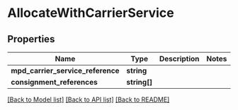 # AllocateWithCarrierService

## Properties
Name | Type | Description | Notes
------------ | ------------- | ------------- | -------------
**mpd_carrier_service_reference** | **string** |  | 
**consignment_references** | **string[]** |  | 

[[Back to Model list]](../README.md#documentation-for-models) [[Back to API list]](../README.md#documentation-for-api-endpoints) [[Back to README]](../README.md)


